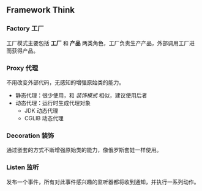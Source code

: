 ## Framework Think

### Factory 工厂

工厂模式主要包括 **工厂** 和 **产品** 两类角色，工厂负责生产产品，外部调用工厂进而获得产品。

### Proxy 代理

不用改变外部代码，无感知的增强原始类的能力。

* 静态代理：很少使用，和 *装饰模式* 相似，建议使用后者
* 动态代理：运行时生成代理对象
  * JDK 动态代理
  * CGLIB 动态代理

### Decoration 装饰

通过嵌套的方式不断增强原始类的能力，像俄罗斯套娃一样使用。

### Listen 监听

发布一个事件，所有对此事件感兴趣的监听器都将收到通知，并执行一系列动作。